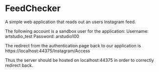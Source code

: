 # FeedChecker
 A simple web application that reads out an users Instagram feed.

The following account is a sandbox user for the application:
Username: artstudio_test
Password: arstudio100

The redirect from the authentication page back to our application is
https://localhost:44375/Instagram/Access

Thus the server should be hosted on localhost:44375 in order to correctly
redirect back.